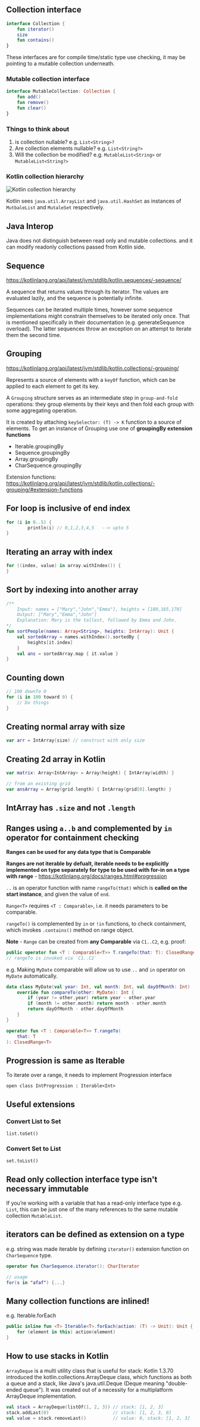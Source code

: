 

## Collection interface

```kt
interface Collection {
    fun iterator()
    size
    fun contains()
}
```
These interfaces are for compile time/static type use checking, it may be pointing to a mutable collection underneath.

### Mutable collection interface

```kt
interface MutableCollection: Collection {
    fun add()
    fun remove()
    fun clear()
}
```


### Things to think about

1. is collection nullable? e.g. `List<String>?`
2. Are collection elements nullable? e.g. `List<String?>`
3. Will the collection be modified? e.g. `MutableList<String>` or `MutableList<String?>`

### Kotlin collection hierarchy

![Kotlin collection hierarchy](images/kotlincollectionhierarchy.png)

Kotlin sees `java.util.ArrayList` and `java.util.HashSet` as instances of `MutbaleList` and `MutaleSet` respectively.


## Java Interop

Java does not distinguish between read only and mutable collections. and it can modify readonly collections passed from Kotlin side.



## Sequence

https://kotlinlang.org/api/latest/jvm/stdlib/kotlin.sequences/-sequence/

A sequence that returns values through its iterator. The values are evaluated lazily, and the sequence is potentially infinite.

Sequences can be iterated multiple times, however some sequence implementations might constrain themselves to be iterated only once. That is mentioned specifically in their documentation (e.g. generateSequence overload). The latter sequences throw an exception on an attempt to iterate them the second time.

## Grouping

https://kotlinlang.org/api/latest/jvm/stdlib/kotlin.collections/-grouping/

Represents a source of elements with a `keyOf` function, which can be applied to each element to get its key.

A `Grouping` structure serves as an intermediate step in `group-and-fold` operations: they group elements by their keys and then fold each group with some aggregating operation.

It is created by attaching `keySelector: (T) -> K` function to a source of elements. To get an instance of Grouping use one of **groupingBy extension functions**

* Iterable.groupingBy
* Sequence.groupingBy
* Array.groupingBy
* CharSequence.groupingBy

Extension functions: https://kotlinlang.org/api/latest/jvm/stdlib/kotlin.collections/-grouping/#extension-functions

## For loop is inclusive of end index

```kt
for (i in 0..5) {
        println(i) // 0,1,2,3,4,5   --> upto 5
}
```

## Iterating an array with index

```kt
for ((index, value) in array.withIndex()) {
}
```

## Sort by indexing into another array

```kt
/**
    Input: names = ["Mary","John","Emma"], heights = [180,165,170]
    Output: ["Mary","Emma","John"]
    Explanation: Mary is the tallest, followed by Emma and John.
*/
fun sortPeople(names: Array<String>, heights: IntArray): Unit {
    val sortedArray = names.withIndex().sortedBy {
        heights[it.index]
    }
    val ans = sortedArray.map { it.value }
}
```

## Counting down

```kt
// 100 downTo 0
for (i in 100 toward 0) {
    // Do things
}
```

## Creating normal array with size

```kt
var arr = IntArray(size) // construct with only size
```


## Creating 2d array in Kotlin

```kt
var matrix: Array<IntArray> = Array(height) { IntArray(width) }

// from an existing grid
var ansArray = Array(grid.length) { IntArray(grid[0].length) } 
```

## IntArray has `.size` and not `.length`


## Ranges using `a..b` and complemented by `in` operator for containment checking

**Ranges can be used for any data type that is Comparable**

**Ranges are not iterable by defualt, iterable needs to be explicitly implemented on type separately for type to be used with for-in on a type with range** - https://kotlinlang.org/docs/ranges.html#progression

`..` is an operator function with name `rangeTo(that)` which is **called on the start instance**, and given the value of `end`. 

`Range<T>` requires `<T : Comparable>`, i.e. it needs parameters to be comparable. 

`rangeTo()` is complemented by `in` or `!in` functions, to check containment, which invokes `.contains()` method on range object.

**Note** - `Range` can be created from **any Comparable** via `C1..C2`, e.g. proof:
```kt
public operator fun <T : Comparable<T>> T.rangeTo(that: T): ClosedRange<T> = ComparableRange(this, that)
// rangeTo is invoked via `C1..C2`
```
e.g. Making `MyDate` comparable will allow us to use `..` and `in` operator on `MyDate` automatically.
```kt
data class MyDate(val year: Int, val month: Int, val dayOfMonth: Int) : Comparable<MyDate> {
    override fun compareTo(other: MyDate): Int {
        if (year != other.year) return year - other.year
        if (month != other.month) return month - other.month
        return dayOfMonth - other.dayOfMonth
    }
}
```

```kt
operator fun <T : Comparable<T>> T.rangeTo(
    that: T
): ClosedRange<T>
```

## Progression is same as Iterable

To iterate over a range, it needs to implement Progression interface



```
open class IntProgression : Iterable<Int>
```


## Useful extensions

### Convert List to Set

`list.toSet()`

### Convert Set to List

`set.toList()`


## Read only collection interface type isn't necessary immutable

If you’re working with a variable that has a read-only interface type e.g. `List`, this can be just one of the many references to the same mutable collection `MutableList`.



## iterators can be defined as extension on a type

e.g. string was made iterable by defining `iterator()` extension function on `CharSequence` type.

```kt
operator fun CharSequence.iterator(): CharIterator

// usage
for(s in "afaf") {...}
```

## Many collection functions are inlined!

e.g. Iterable.forEach

```kt
public inline fun <T> Iterable<T>.forEach(action: (T) -> Unit): Unit {
    for (element in this) action(element)
}
```


## How to use stacks in Kotlin

`ArrayDeque` is a multi utility class that is useful for stack:
Kotlin 1.3.70 introduced the kotlin.collections.ArrayDeque class, which functions as both a queue and a stack, like Java's java.util.Deque (Deque meaning "double-ended queue"). It was created out of a necessity for a multiplatform ArrayDeque implementation.

```kt
val stack = ArrayDeque(listOf(1, 2, 3)) // stack: [1, 2, 3]
stack.addLast(0)                        // stack: [1, 2, 3, 0]         (push)
val value = stack.removeLast()          // value: 0, stack: [1, 2, 3]  (pop)
```